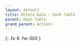 ```yaml
---
layout: default
title: Delete Data - Hash Table
parent: Hash Table
grand_parent: Actions
---
```

{: .fs-6 .fw-300 }
